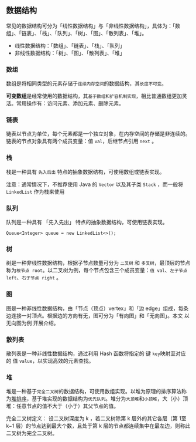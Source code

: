 ## 数据结构

常见的数据结构可分为「线性数据结构」与「非线性数据结构」，具体为：「数组」、「链表」、「栈」、「队列」、「树」、「图」、「散列表」、「堆」。

* 线性数据结构：「数组」、「链表」、「栈」、「队列」
* 非线性数据结构：「树」、「图」、「散列表」、「堆」

### 数组

数组是将相同类型的元素存储于`连续内存空间`的数据结构，其`长度不可变`。

**可变数组**是经常使用的数据结构，其`基于数组和扩容机制实现`，相比普通数组更加灵活。常用操作有：访问元素、添加元素、删除元素。

### 链表

链表以节点为单位，每个元素都是一个独立对象，在内存空间的存储是非连续的。链表的节点对象具有两个成员变量：值 `val`，后继节点引用 `next` 。

### 栈

栈是一种具有 `先入后出` 特点的抽象数据结构，可使用数组或链表实现。

注意：通常情况下，不推荐使用 Java 的 `Vector` 以及其子类 `Stack` ，而一般将 `LinkedList` 作为栈来使用

### 队列

队列是一种具有 「先入先出」 特点的抽象数据结构，可使用链表实现。

```
Queue<Integer> queue = new LinkedList<>();
```

### 树

树是一种非线性数据结构，根据子节点数量可分为 `二叉树` 和 `多叉树`，最顶层的节点称为`根节点 root`。以二叉树为例，每个节点包含三个成员变量：`值 val`、`左子节点 left`、`右子节点 right` 。

### 图

图是一种非线性数据结构，由「节点（顶点）vertex」和「边 edge」组成，每条边连接一对顶点。根据边的方向有无，图可分为「有向图」和「无向图」。本文 以无向图为例 开展介绍。

### 散列表

散列表是一种非线性数据结构，通过利用 Hash 函数将指定的 键 `key`映射至对应的 值 `value`，以实现高效的元素查找。

### 堆

堆是一种基于`完全二叉树`的数据结构，可使用数组实现。以堆为原理的排序算法称为[堆排序](https://github.com/Ityang/Architect/blob/main/%E7%AE%97%E6%B3%95/%E6%8E%92%E5%BA%8F%E7%AE%97%E6%B3%95-%E5%A0%86%E6%8E%92%E5%BA%8F.md)，基于堆实现的数据结构为`优先队列`。堆分为`大顶堆`和`小顶堆`，大（小）顶堆：任意节点的值不大于（小于）其父节点的值。

完全二叉树定义： 设二叉树深度为 k ，若二叉树除第 k 层外的其它各层（第 1至 k−1 层）的节点达到最大个数，且处于第 k 层的节点都连续集中在最左边，则称此二叉树为完全二叉树。



